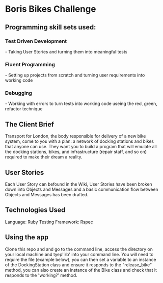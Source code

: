 <h1>Boris Bikes Challenge</h1>

<h2>Programming skill sets used:</h2>

<h3>Test Driven Development</h3> - Taking User Stories and turning them into meaningful tests

<h3>Fluent Programming</h3> - Setting up projects from scratch and turning user requirements into working code

<h3>Debugging</h3> - Working with errors to turn tests into working code useing the red, green, refactor technique

<h2>The Client Brief</h2>

Transport for London, the body responsible for delivery of a new bike system, come to you with a plan: a network of docking stations and bikes that anyone can use. They want you to build a program that will emulate all the docking stations, bikes, and infrastructure (repair staff, and so on) required to make their dream a reality.

<h2>User Stories</h2> 

Each User Story can befound in the Wiki, User Stories have been broken down into Objects and Messages and a basic communication flow between Objects and Messages has been drafted. 

<h2>Technologies Used</h2>

Language: Ruby 
Testing Framework: Rspec 

<h2>Using the app</h2>

Clone this repo and and go to the command line, access the directory on your local machine and tyep'irb' into your command line. You will need to require the file (example below), you can then set a variable to an instance of the DockingStation class and ensure it responds to the "release_bike" method, you can also create an instance of the Bike class and check that it responds to the 'working?' method. 


